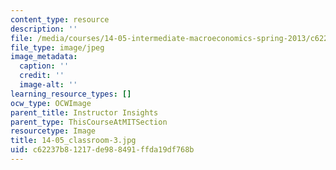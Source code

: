 ```yaml
---
content_type: resource
description: ''
file: /media/courses/14-05-intermediate-macroeconomics-spring-2013/c62237b81217de988491ffda19df768b_14-05_classroom-3.jpg
file_type: image/jpeg
image_metadata:
  caption: ''
  credit: ''
  image-alt: ''
learning_resource_types: []
ocw_type: OCWImage
parent_title: Instructor Insights
parent_type: ThisCourseAtMITSection
resourcetype: Image
title: 14-05_classroom-3.jpg
uid: c62237b8-1217-de98-8491-ffda19df768b
---
```

